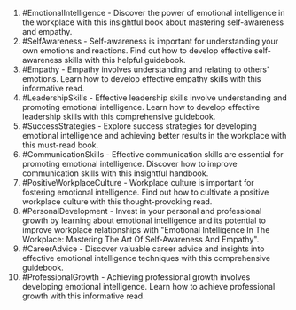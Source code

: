 1. #EmotionalIntelligence - Discover the power of emotional intelligence in the workplace with this insightful book about mastering self-awareness and empathy.
2. #SelfAwareness - Self-awareness is important for understanding your own emotions and reactions. Find out how to develop effective self-awareness skills with this helpful guidebook.
3. #Empathy - Empathy involves understanding and relating to others' emotions. Learn how to develop effective empathy skills with this informative read.
4. #LeadershipSkills - Effective leadership skills involve understanding and promoting emotional intelligence. Learn how to develop effective leadership skills with this comprehensive guidebook.
5. #SuccessStrategies - Explore success strategies for developing emotional intelligence and achieving better results in the workplace with this must-read book.
6. #CommunicationSkills - Effective communication skills are essential for promoting emotional intelligence. Discover how to improve communication skills with this insightful handbook.
7. #PositiveWorkplaceCulture - Workplace culture is important for fostering emotional intelligence. Find out how to cultivate a positive workplace culture with this thought-provoking read.
8. #PersonalDevelopment - Invest in your personal and professional growth by learning about emotional intelligence and its potential to improve workplace relationships with "Emotional Intelligence In The Workplace: Mastering The Art Of Self-Awareness And Empathy".
9. #CareerAdvice - Discover valuable career advice and insights into effective emotional intelligence techniques with this comprehensive guidebook.
10. #ProfessionalGrowth - Achieving professional growth involves developing emotional intelligence. Learn how to achieve professional growth with this informative read.

